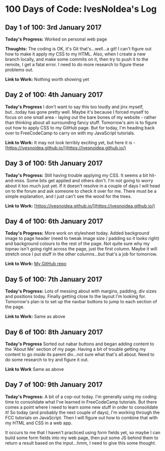 # 100 Days of Code: IvesNoIdea's Log

## Day 1 of 100: 3rd January 2017

**Today's Progress:** Worked on personal web page

**Thoughts:** The coding is OK, it's Git that's...well...a git! I can't figure out how to make it apply my CSS to my HTML. Also, when I create a new branch locally, and make some commits on it, then try to push it to the remote, I get a fatal error. I need to do more research to figure these problems out.

**Link to Work:** Nothing worth showing yet


## Day 2 of 100: 4th January 2017

**Today's Progress** I don't want to say this too loudly and jinx myself, but...today has gone pretty well. Maybe it's because I forced myself to focus on one small area - laying out the bare bones of my website - rather than thinking about all surrounding fancy stuff. Tomorrow's aim is to figure out how to apply CSS to my GitHub page. But for today, I'm heading back over to FreeCodeCamp to carry on with my JavaScript tutorials.

**Link to Work:** It may not look terribly exciting yet, but here it is - [https://ivesnoidea.github.io/](https://ivesnoidea.github.io/)


## Day 3 of 100: 5th January 2017

**Today's Progress:** Still having trouble applying my CSS. It seems a bit hit-and-miss. Some bits get applied and others don't. I'm not going to worry about it too much just yet. If it doesn't resolve in a couple of days I will head on to the forum and ask someone to check it over for me. There must be a simple explanation, and I just can't see the wood for the trees.

**Link to Work:** [https://ivesnoidea.github.io/](https://ivesnoidea.github.io/)

## Day 4 of 100: 6th January 2017

**Today's Progress:** More work on stylesheet today. Added background image to page header (need to tweak image size / padding so it looks right) and background colours to the rest of the page. Not quite sure why my topnav isn't going right across the page, just the first column. Maybe it will stretch once I put stuff in the other columns...but that's a job for tomorrow.

**Link to Work:** [My GitHub repo](https://github.com/IvesNoIdea/ivesnoidea.github.io)


## Day 5 of 100: 7th January 2017

**Today's Progress:** Lots of messing about with margins, padding, div sizes and positions today. Finally getting close to the layout I'm looking for. Tomorrow's plan is to set up the navbar buttons to jump to each section of the page.

**Link to Work:** Same as above


## Day 6 of 100: 8th January 2017

**Today's Progress** Sorted out nabar buttons and began adding content to the 'About Me' section of my page. Having a bit of trouble getting my content to go *inside* its parent div...not sure what that's all about. Need to do some research to try and figure it out.

**Link to Work** Same as above

## Day 7 of 100: 9th January 2017

**Today's Progress:** A bit of a cop-out today. I'm generally using my coding time to consolidate what I've learned in FreeCodeCamp tutorials. But there comes a point where I need to learn some new stuff in order to consolidate it! So today (and probably the next couple of days), I'm working through the FCC tutorials on JavaScript. Then I will figure out how to combine that with my HTML and CSS in a web app. 

It occurs to me that I haven't practiced using form fields yet, so maybe I can build some form fields into my web page, then put some JS behind them to return a result based on the input...hmm, I need to give this some thought.

<!---

# 100 Days Of Code - Log

### Day 0: February 30, 2016 (Example 1)
##### (delete me or comment me out)

**Today's Progress**: Fixed CSS, worked on canvas functionality for the app.

**Thoughts:** I really struggled with CSS, but, overall, I feel like I am slowly getting better at it. Canvas is still new for me, but I managed to figure out some basic functionality.

**Link to work:** [Calculator App](http://www.example.com)

### Day 0: February 30, 2016 (Example 2)
##### (delete me or comment me out)

**Today's Progress**: Fixed CSS, worked on canvas functionality for the app.

**Thoughts**: I really struggled with CSS, but, overall, I feel like I am slowly getting better at it. Canvas is still new for me, but I managed to figure out some basic functionality.

**Link(s) to work**: [Calculator App](http://www.example.com)


### Day 1: June 27, Monday

**Today's Progress**: I've gone through many exercises on FreeCodeCamp.

**Thoughts** I've recently started coding, and it's a great feeling when I finally solve an algorithm challenge after a lot of attempts and hours spent.

**Link(s) to work**
1. [Find the Longest Word in a String](https://www.freecodecamp.com/challenges/find-the-longest-word-in-a-string)
2. [Title Case a Sentence](https://www.freecodecamp.com/challenges/title-case-a-sentence)

--->
